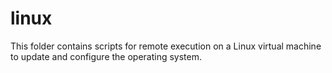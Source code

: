 # linux

This folder contains scripts for remote execution on a Linux virtual machine
to update and configure the operating system.
